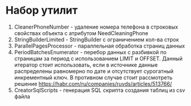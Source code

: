 # Набор утилит
1. CleanerPhoneNumber - удаление номера телефона в строковых свойствах объекта с атрибутом NeedCleaningPhone
2. StringBuilderLimited - StringBuilder с ограничением кол-ва строк
3. ParallelPagesProcessor - параллельная обработка страниц данных
4. PeriodBatchesEnumerator - перебор данных с разбивкой по страницам за период с использованием LIMIT и OFFSET. Данный итератор стоит использовать, если в источнике данные распределены равномерно по дате и отсутствует сурогатный инкрементный ключ. В противном случае стоит рассмотреть решение https://habr.com/ru/companies/ruvds/articles/513766/
5. CreatorSqlScripts - генерация SQL скрипта создания таблиц из csv файла
